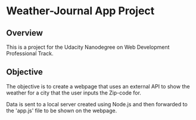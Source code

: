 # Weather-Journal App Project

## Overview
This is a project for the Udacity Nanodegree on Web Development Professional Track.

## Objective
The objective is to create a webpage that uses an external API to show the weather for a city that the user inputs the Zip-code for.

Data is sent to a local server created using Node.js and then forwarded to the 'app.js' file to be shown on the webpage.

